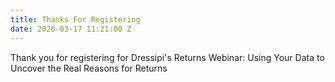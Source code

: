 ```yaml
---
title: Thanks For Registering
date: 2020-03-17 11:21:00 Z
---
```


Thank you for registering for Dressipi's Returns Webinar: Using Your Data to Uncover the Real Reasons for Returns